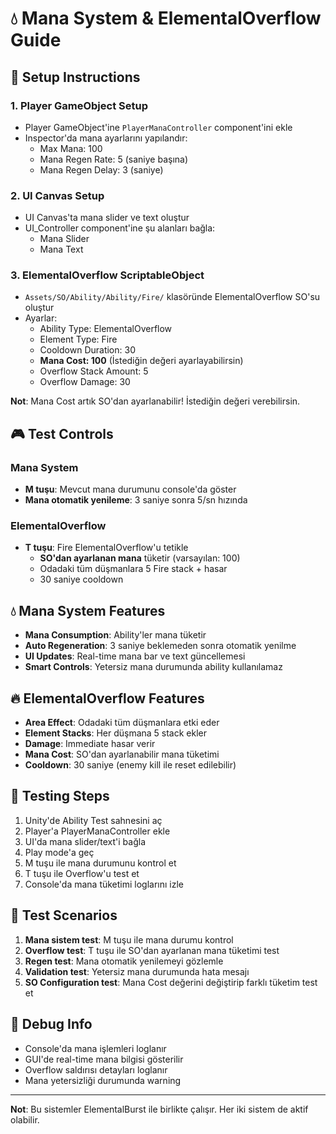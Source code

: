 # 💧 Mana System & ElementalOverflow Guide

## 🔧 Setup Instructions

### 1. Player GameObject Setup
- Player GameObject'ine `PlayerManaController` component'ini ekle
- Inspector'da mana ayarlarını yapılandır:
  - Max Mana: 100
  - Mana Regen Rate: 5 (saniye başına)
  - Mana Regen Delay: 3 (saniye)

### 2. UI Canvas Setup
- UI Canvas'ta mana slider ve text oluştur
- UI_Controller component'ine şu alanları bağla:
  - Mana Slider
  - Mana Text

### 3. ElementalOverflow ScriptableObject
- `Assets/SO/Ability/Ability/Fire/` klasöründe ElementalOverflow SO'su oluştur
- Ayarlar:
  - Ability Type: ElementalOverflow
  - Element Type: Fire  
  - Cooldown Duration: 30
  - **Mana Cost: 100** (İstediğin değeri ayarlayabilirsin)
  - Overflow Stack Amount: 5
  - Overflow Damage: 30

**Not**: Mana Cost artık SO'dan ayarlanabilir! İstediğin değeri verebilirsin.

## 🎮 Test Controls

### Mana System
- **M tuşu**: Mevcut mana durumunu console'da göster
- **Mana otomatik yenileme**: 3 saniye sonra 5/sn hızında

### ElementalOverflow
- **T tuşu**: Fire ElementalOverflow'u tetikle
  - **SO'dan ayarlanan mana** tüketir (varsayılan: 100)
  - Odadaki tüm düşmanlara 5 Fire stack + hasar
  - 30 saniye cooldown

## 💧 Mana System Features

- **Mana Consumption**: Ability'ler mana tüketir
- **Auto Regeneration**: 3 saniye beklemeden sonra otomatik yenilme
- **UI Updates**: Real-time mana bar ve text güncellemesi
- **Smart Controls**: Yetersiz mana durumunda ability kullanılamaz

## 🔥 ElementalOverflow Features

- **Area Effect**: Odadaki tüm düşmanlara etki eder
- **Element Stacks**: Her düşmana 5 stack ekler
- **Damage**: Immediate hasar verir
- **Mana Cost**: SO'dan ayarlanabilir mana tüketimi
- **Cooldown**: 30 saniye (enemy kill ile reset edilebilir)

## 🧪 Testing Steps

1. Unity'de Ability Test sahnesini aç
2. Player'a PlayerManaController ekle
3. UI'da mana slider/text'i bağla
4. Play mode'a geç
5. M tuşu ile mana durumunu kontrol et
6. T tuşu ile Overflow'u test et
7. Console'da mana tüketimi loglarını izle

## 🧪 Test Scenarios

1. **Mana sistem test**: M tuşu ile mana durumu kontrol
2. **Overflow test**: T tuşu ile SO'dan ayarlanan mana tüketimi test
3. **Regen test**: Mana otomatik yenilemeyi gözlemle
4. **Validation test**: Yetersiz mana durumunda hata mesajı
5. **SO Configuration test**: Mana Cost değerini değiştirip farklı tüketim test et

## 🐛 Debug Info

- Console'da mana işlemleri loglanır
- GUI'de real-time mana bilgisi gösterilir
- Overflow saldırısı detayları loglanır
- Mana yetersizliği durumunda warning

---
**Not**: Bu sistemler ElementalBurst ile birlikte çalışır. Her iki sistem de aktif olabilir. 